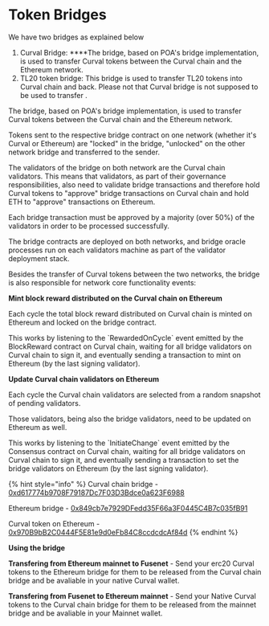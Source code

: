 # Token Bridges

We have two bridges as explained below

1. Curval Bridge: \*\*\*\*The bridge, based on POA's bridge implementation, is used to transfer Curval tokens between the Curval chain and the Ethereum network.
2. TL20 token bridge: This bridge is used to transfer TL20 tokens into Curval chain and back. Please not that Curval bridge is not supposed to be used to transfer .

The bridge, based on POA's bridge implementation, is used to transfer Curval tokens between the Curval chain and the Ethereum network.

Tokens sent to the respective bridge contract on one network \(whether it's Curval or Ethereum\) are "locked" in the bridge, "unlocked" on the other network bridge and transferred to the sender.

The validators of the bridge on both network are the Curval chain validators. This means that validators, as part of their governance responsibilities, also need to validate bridge transactions and therefore hold Curval tokens to "approve" bridge transactions on Curval chain and hold ETH to "approve" transactions on Ethereum.

Each bridge transaction must be approved by a majority \(over 50%\) of the validators in order to be processed successfully.

The bridge contracts are deployed on both networks, and bridge oracle processes run on each validators machine as part of the validator deployment stack.

Besides the transfer of Curval tokens between the two networks, the bridge is also responsible for network core functionality events:

**Mint block reward distributed on the Curval chain on Ethereum**

Each cycle the total block reward distributed on Curval chain is minted on Ethereum and locked on the bridge contract.

This works by listening to the \`RewardedOnCycle\` event emitted by the BlockReward contract on Curval chain, waiting for all bridge validators on Curval chain to sign it, and eventually sending a transaction to mint on Ethereum \(by the last signing validator\).

**Update Curval chain validators on Ethereum**

Each cycle the Curval chain validators are selected from a random snapshot of pending validators.

Those validators, being also the bridge validators, need to be updated on Ethereum as well.

This works by listening to the \`InitiateChange\` event emitted by the Consensus contract on Curval chain, waiting for all bridge validators on Curval chain to sign it, and eventually sending a transaction to set the bridge validators on Ethereum \(by the last signing validator\).

{% hint style="info" %}
Curval chain bridge - [0xd617774b9708F79187Dc7F03D3Bdce0a623F6988](https://Curvalscan.org/address/0xd617774b9708f79187dc7f03d3bdce0a623f6988)

Ethereum bridge - [0x849cb7e7929DFedd35F66a3F0445C4B7c035fB91](https://etherscan.io/address/0x849cb7e7929DFedd35F66a3F0445C4B7c035fB91)

Curval token on Ethereum - [0x970B9bB2C0444F5E81e9d0eFb84C8ccdcdcAf84d](https://etherscan.io/token/0x970B9bB2C0444F5E81e9d0eFb84C8ccdcdcAf84d)
{% endhint %}

**Using the bridge**

**Transfering from Ethereum mainnet to Fusenet** - Send your erc20 Curval tokens to the Ethereum bridge for them to be released from the Curval chain bridge and be avaliable in your native Curval wallet.

**Transfering from Fusenet to Ethereum mainnet** - Send your Native Curval tokens to the Curval chain bridge for them to be released from the mainnet bridge and be avaliable in your Mainnet wallet.
